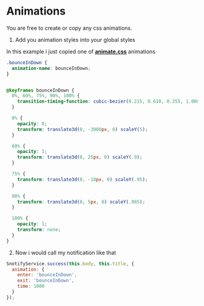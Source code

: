 # Animations

You are free to create or copy any css animations.

1. Add you animation styles into your global styles

In this example i just copied one of **[animate.css](https://github.com/daneden/animate.css/tree/sass/source)** animations
```scss
.bounceInDown {
  animation-name: bounceInDown;
}


@keyframes bounceInDown {
  0%, 60%, 75%, 90%, 100% {
    transition-timing-function: cubic-bezier(0.215, 0.610, 0.355, 1.000);
  }

  0% {
    opacity: 0;
    transform: translate3d(0, -3000px, 0) scaleY(5);
  }

  60% {
    opacity: 1;
    transform: translate3d(0, 25px, 0) scaleY(.9);
  }

  75% {
    transform: translate3d(0, -10px, 0) scaleY(.95);
  }

  90% {
    transform: translate3d(0, 5px, 0) scaleY(.985);
  }

  100% {
    opacity: 1;
    transform: none;
  }
}
```


2. Now i would call my notification like that

```javascript
SnotifyService.success(this.body, this.title, {
  animation: {
    enter: 'bounceInDown',
    exit: 'bounceInDown',
    time: 1000
  }
});
```
